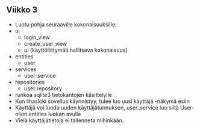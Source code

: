 ## Viikko 3
- Luotu pohja seuraaville kokonaisuuksille:
- ui
	- login_view
	- create_user_view
	- ui (käyttöliittymää hallitseva kokonaisuus)
- entities
	- user
- services
	- user-service
- repositories
	- user repository
- runkoa sqlite3 tietokantojen käsittelylle
- Kun lihasloki sovellus käynnistyy, tulee luo uusi käyttäjä -näkymä esiin
- Käyttäjä voi luoda uuden käyttäjätunnuksen, user_service luo siitä User-olion entities luokan avulla
- Vielä käyttäjätietoja ei tallenneta mihinkään.
